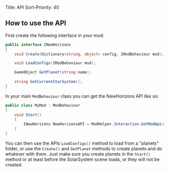 Title: API
Sort-Priority: 40

## How to use the API

First create the following interface in your mod:

```cs
public interface INewHorizons
{
    void Create(Dictionary<string, object> config, IModBehaviour mod);

    void LoadConfigs(IModBehaviour mod);

    GameObject GetPlanet(string name);
	
	string GetCurrentStarSystem(); 
}
```

In your main `ModBehaviour` class you can get the NewHorizons API like so:
```cs
public class MyMod : ModBehaviour 
{
    void Start() 
    {
        INewHorizons NewHorizonsAPI = ModHelper.Interaction.GetModApi<INewHorizons>("xen.NewHorizons");
    }
}
```

You can then use the APIs `LoadConfigs()` method to load from a "planets" folder, or use the `Create()` and `GetPlanet` methods to create planets and do whatever with them. Just make sure you create planets in the `Start()` method or at least before the SolarSystem scene loads, or they will not be created.
